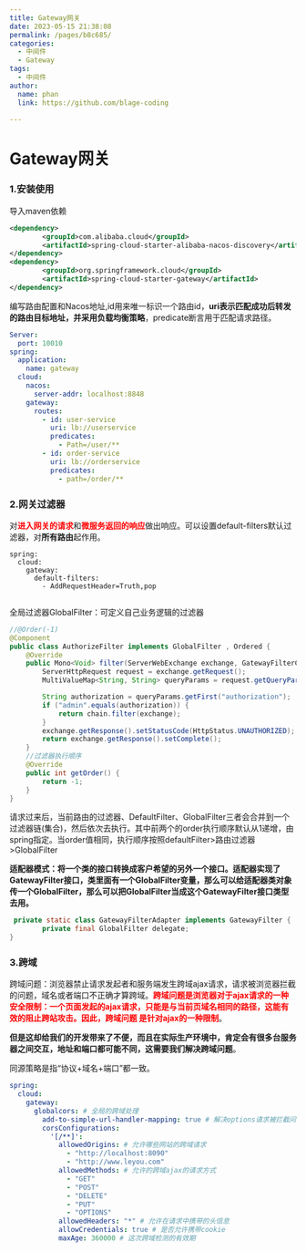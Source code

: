 ```yaml
---
title: Gateway网关
date: 2023-05-15 21:38:08
permalink: /pages/b8c685/
categories: 
  - 中间件
  - Gateway
tags: 
  - 中间件
author: 
  name: phan
  link: https://github.com/blage-coding

---
```

# Gateway网关

### 1.安装使用

导入maven依赖

```xml
<dependency>
        <groupId>com.alibaba.cloud</groupId>
        <artifactId>spring-cloud-starter-alibaba-nacos-discovery</artifactId>
</dependency>
<dependency>
        <groupId>org.springframework.cloud</groupId>
        <artifactId>spring-cloud-starter-gateway</artifactId>
</dependency>
```

编写路由配置和Nacos地址,id用来唯一标识一个路由id，**uri表示匹配成功后转发的路由目标地址，并采用负载均衡策略**，predicate断言用于匹配请求路径。

```yml
Server:
  port: 10010
spring:
  application:
    name: gateway
  cloud:
    nacos:
      server-addr: localhost:8848
    gateway:
      routes:
        - id: user-service
          uri: lb://userservice
          predicates:
            - Path=/user/**
        - id: order-service
          uri: lb://orderservice
          predicates:
            - path=/order/**
```

### 2.网关过滤器

对<font color="red">**进入网关的请求**</font>和<font color="red">**微服务返回的响应**</font>做出响应。可以设置default-filters默认过滤器，对**所有路由**起作用。

```
spring:
  cloud:
    gateway:
      default-filters:
      	- AddRequestHeader=Truth,pop
        
```

全局过滤器GlobalFilter：可定义自己业务逻辑的过滤器

```java
//@Order(-1)
@Component
public class AuthorizeFilter implements GlobalFilter , Ordered {
    @Override
    public Mono<Void> filter(ServerWebExchange exchange, GatewayFilterChain chain) {
        ServerHttpRequest request = exchange.getRequest();
        MultiValueMap<String, String> queryParams = request.getQueryParams();

        String authorization = queryParams.getFirst("authorization");
        if ("admin".equals(authorization)) {
            return chain.filter(exchange);
        }
        exchange.getResponse().setStatusCode(HttpStatus.UNAUTHORIZED);
        return exchange.getResponse().setComplete();
    }
    //过滤器执行顺序
    @Override
    public int getOrder() {
        return -1;
    }
}
```

请求过来后，当前路由的过滤器、DefaultFilter、GlobalFilter三者会合并到一个过滤器链(集合)，然后依次去执行。其中前两个的order执行顺序默认从1递增，由spring指定。当order值相同，执行顺序按照defaultFilter>路由过滤器>GlobalFilter

**适配器模式：将一个类的接口转换成客户希望的另外一个接口。适配器实现了GatewayFilter接口，类里面有一个GlobalFilter变量，那么可以给适配器类对象传一个GlobalFilter，那么可以把GlobalFilter当成这个GatewayFilter接口类型去用。**

```java
 private static class GatewayFilterAdapter implements GatewayFilter {
 		private final GlobalFilter delegate;
}
```

### 3.跨域

跨域问题：浏览器禁止请求发起者和服务端发生跨域ajax请求，请求被浏览器拦截的问题，域名或者端口不正确才算跨域。<font color="red">**跨域问题是浏览器对于ajax请求的一种安全限制：一个页面发起的ajax请求，只能是与当前页域名相同的路径，这能有效的阻止跨站攻击。因此，跨域问题 是针对ajax的一种限制**</font>。

**但是这却给我们的开发带来了不便，而且在实际生产环境中，肯定会有很多台服务器之间交互，地址和端口都可能不同，这需要我们解决跨域问题**。

同源策略是指“协议+域名+端口”都一致。

```yaml
spring:
  cloud:
    gateway:
      globalcors: # 全局的跨域处理
        add-to-simple-url-handler-mapping: true # 解决options请求被拦截问题
        corsConfigurations:
          '[/**]':
            allowedOrigins: # 允许哪些网站的跨域请求
              - "http://localhost:8090"
              - "http://www.leyou.com"
            allowedMethods: # 允许的跨域ajax的请求方式
              - "GET"
              - "POST"
              - "DELETE"
              - "PUT"
              - "OPTIONS"
            allowedHeaders: "*" # 允许在请求中携带的头信息
            allowCredentials: true # 是否允许携带cookie
            maxAge: 360000 # 这次跨域检测的有效期
```
